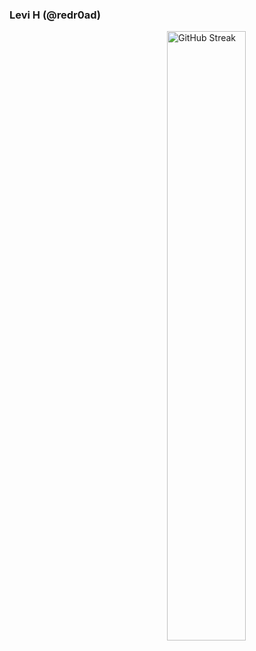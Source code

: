 ### Levi H (@redr0ad)
<img width="50%" align="right" src="https://github-readme-streak-stats.herokuapp.com?user=redr0ad&theme=highcontrast&hide_border=true" alt="GitHub Streak" />

<!--
**redr0ad/redr0ad** is a ✨ _special_ ✨ repository because its `README.md` (this file) appears on your GitHub profile.

Here are some ideas to get you started:

- 🔭 I’m currently working on ...
- 🌱 I’m currently learning ...
- 👯 I’m looking to collaborate on ...
- 🤔 I’m looking for help with ...
- 💬 Ask me about ...
- 📫 How to reach me: ...
- 😄 Pronouns: ...
- ⚡ Fun fact: ...
-->
